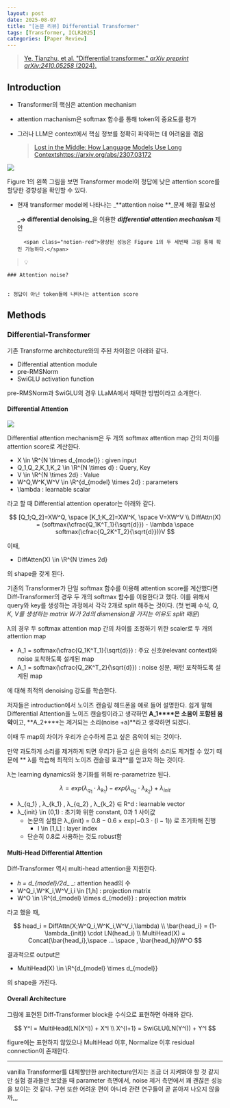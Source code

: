 ```yaml
---
layout: post
date: 2025-08-07
title: "[논문 리뷰] Differential Transformer"
tags: [Transformer, ICLR2025]
categories: [Paper Review]
---
```


> [Ye, Tianzhu, et al. "Differential transformer." ](https://arxiv.org/abs/2410.05258)[_arXiv preprint arXiv:2410.05258_](https://arxiv.org/abs/2410.05258)[ (2024).](https://arxiv.org/abs/2410.05258)



## Introduction

- Transformer의 핵심은 attention mechanism
- attention machanism은 softmax 함수를 통해 token의 중요도를 평가
- 그러나 LLM은 context에서 핵심 정보를 정확히 파악하는 데 어려움을 겪음

	> [Lost in the Middle: How Language Models Use Long Contextshttps://arxiv.org/abs/2307.03172](https://arxiv.org/abs/2307.03172)


![](https://prod-files-secure.s3.us-west-2.amazonaws.com/542b861c-36a8-4051-84e5-8804b6728dba/9083ea56-691a-4752-ae26-47f403431ac8/image.png?X-Amz-Algorithm=AWS4-HMAC-SHA256&X-Amz-Content-Sha256=UNSIGNED-PAYLOAD&X-Amz-Credential=ASIAZI2LB466TF7WI3FX%2F20250825%2Fus-west-2%2Fs3%2Faws4_request&X-Amz-Date=20250825T170108Z&X-Amz-Expires=3600&X-Amz-Security-Token=IQoJb3JpZ2luX2VjEAkaCXVzLXdlc3QtMiJGMEQCICSoVnzDYQ5APE6tvE4PXhis1Y2yrfPRlOmlsMk0SWqZAiAMf3XOGVgaoAyt7gkKUSZPb6FP371x8UjioMDvXHTKvir%2FAwhiEAAaDDYzNzQyMzE4MzgwNSIMGaUl6ciE9r%2B9k8P7KtwD8LvPwgp5SfF3zIC0h9xNPJGwdvA0vIf4wsIeCn%2FYYDLSooUxG%2FegDNi5uAcLtreFcDycOJJQKAe9%2Fg%2FXn1NJneR%2BGj1CwyHAdoGj%2FvE9%2BcpYoWI2e0fy3nNmtGtNAa3GIfs%2Fk4bL9k2FWej9ToDG0TPlh2htCGEy%2F7OVpbJZUQg%2B6xjaApzYSBhchu%2F4vU5JiGFoKcTQ2d5w%2BGzK726oLWclTo4wJoDjdovYGXcUrKVpVTSDZXxreAMrEEOejIFSspK%2F11cB39T01HLTG%2BeOkW%2FcO7UsjR3CX2%2Fabg61FzC5qt1cDE1w5zVYYSlWXN81AqQzIRkaGKVTIw5601On%2B5uGAmM%2F5R5PFlzpmYaK5j3R81bAZxb6s9kuyoGHT5peqMtoNSySF4ZZhsO4sTH1zK6lowbt87HTkd1Bsxx%2BEcZbuScdqm283qs370PC1e2xs%2Btzj9sK7iqzuBHtWIDkvrQo2bd5GFAirsppUhiOOJriU0vtSMpjnxJFkoplvEilStvB%2Fduj0ARIxvRN35mRlpZVGvly7As8%2FzxI%2FolSlwC8SM4cw91mPn1EFYABdo6vAdH9PlehaWeir0kcDvCaDTxQXW5GalII1R9sNSu4eutDcflnzfjr58EK%2Fq8wzqeyxQY6pgHm99KhSP%2BUv9aQsbusZqq8z7wFvLIFzr5QsluAFyoPA%2F%2FfSCAzwz6iAgYctqXTZGJCVvoZ7aK3yx%2BFDbY6T1ie79O9%2BetTWv0kcEsu8vXoa1eHhoEpgdguDbelCkSxj3XSQ31jqykOBJWsHnohkwyvniLA2nvnZQDt22C3J82AoSrAjUIy2RMm%2Faue%2FanIHc9ikFF5%2BB8mjYspNrcgnDaEKsT7Hc4U&X-Amz-Signature=01388209aebfb2ef4be5c988961c296213e0a2937daa8486d0f4c3d716dc20e0&X-Amz-SignedHeaders=host&x-amz-checksum-mode=ENABLED&x-id=GetObject)


Figure 1의 왼쪽 그림을 보면 Transformer model이 정답에 낮은 attention score를 할당한 경향성을 확인할 수 있다.

- 현재 transformer model에 나타나는 _**attention noise **_문제 해결 필요성

	_**→ differential denoising**_을 이용한 _**differential attention mechanism**_ 제안


		<span class="notion-red">향상된 성능은 Figure 1의 두 세번째 그림 통해 확인 가능하다.</span>


> 💡 


	### Attention noise?


	: 정답이 아닌 token들에 나타나는 attention score



## Methods



### Differential-Transformer


기존 Transforme architecture와의 주된 차이점은 아래와 같다.

- Differential attention module
- pre-RMSNorm
- SwiGLU activation function

pre-RMSNorm과 SwiGLU의 경우 LLaMA에서 채택한 방법이라고 소개한다.



#### Differential Attention


![](https://prod-files-secure.s3.us-west-2.amazonaws.com/542b861c-36a8-4051-84e5-8804b6728dba/116d70b2-1963-4810-9167-f4c7d8a06e8f/image.png?X-Amz-Algorithm=AWS4-HMAC-SHA256&X-Amz-Content-Sha256=UNSIGNED-PAYLOAD&X-Amz-Credential=ASIAZI2LB466TF7WI3FX%2F20250825%2Fus-west-2%2Fs3%2Faws4_request&X-Amz-Date=20250825T170108Z&X-Amz-Expires=3600&X-Amz-Security-Token=IQoJb3JpZ2luX2VjEAkaCXVzLXdlc3QtMiJGMEQCICSoVnzDYQ5APE6tvE4PXhis1Y2yrfPRlOmlsMk0SWqZAiAMf3XOGVgaoAyt7gkKUSZPb6FP371x8UjioMDvXHTKvir%2FAwhiEAAaDDYzNzQyMzE4MzgwNSIMGaUl6ciE9r%2B9k8P7KtwD8LvPwgp5SfF3zIC0h9xNPJGwdvA0vIf4wsIeCn%2FYYDLSooUxG%2FegDNi5uAcLtreFcDycOJJQKAe9%2Fg%2FXn1NJneR%2BGj1CwyHAdoGj%2FvE9%2BcpYoWI2e0fy3nNmtGtNAa3GIfs%2Fk4bL9k2FWej9ToDG0TPlh2htCGEy%2F7OVpbJZUQg%2B6xjaApzYSBhchu%2F4vU5JiGFoKcTQ2d5w%2BGzK726oLWclTo4wJoDjdovYGXcUrKVpVTSDZXxreAMrEEOejIFSspK%2F11cB39T01HLTG%2BeOkW%2FcO7UsjR3CX2%2Fabg61FzC5qt1cDE1w5zVYYSlWXN81AqQzIRkaGKVTIw5601On%2B5uGAmM%2F5R5PFlzpmYaK5j3R81bAZxb6s9kuyoGHT5peqMtoNSySF4ZZhsO4sTH1zK6lowbt87HTkd1Bsxx%2BEcZbuScdqm283qs370PC1e2xs%2Btzj9sK7iqzuBHtWIDkvrQo2bd5GFAirsppUhiOOJriU0vtSMpjnxJFkoplvEilStvB%2Fduj0ARIxvRN35mRlpZVGvly7As8%2FzxI%2FolSlwC8SM4cw91mPn1EFYABdo6vAdH9PlehaWeir0kcDvCaDTxQXW5GalII1R9sNSu4eutDcflnzfjr58EK%2Fq8wzqeyxQY6pgHm99KhSP%2BUv9aQsbusZqq8z7wFvLIFzr5QsluAFyoPA%2F%2FfSCAzwz6iAgYctqXTZGJCVvoZ7aK3yx%2BFDbY6T1ie79O9%2BetTWv0kcEsu8vXoa1eHhoEpgdguDbelCkSxj3XSQ31jqykOBJWsHnohkwyvniLA2nvnZQDt22C3J82AoSrAjUIy2RMm%2Faue%2FanIHc9ikFF5%2BB8mjYspNrcgnDaEKsT7Hc4U&X-Amz-Signature=6e02b110f51beae263860576c4c4d8142dc95927155bc1c2207a2d95eb16e76a&X-Amz-SignedHeaders=host&x-amz-checksum-mode=ENABLED&x-id=GetObject)


Differential attention mechanism은 두 개의 softmax attention map 간의 차이를 attention score로 계산한다.

- X \in \R^{N \times d\_{model}} : given input
- Q\_1,Q\_2,K\_1,K\_2 \in \R^{N \times d} : Query, Key
- V \in \R^{N \times 2d} : Value
- W^Q,W^K,W^V \in \R^{d\_{model} \times 2d} : parameters
- \lambda : learnable scalar

라고 할 때 Differential attention operator는 아래와 같다.


$$
[Q_1;Q_2]=XW^Q, \space [K_1;K_2]=XW^K, \space V=XW^V \\
DiffAttn(X) = (softmax(\cfrac{Q_1K^T_1}{\sqrt{d}}) - \lambda \space softmax(\cfrac{Q_2K^T_2}{\sqrt{d}}))V
$$


이때,

- DiffAtten(X) \in \R^{N \times 2d}

의 shape을 갖게 된다.


기존의 Transformer가 단일 softmax 함수를 이용해 attention score를 계산했다면 Diff-Transformer의 경우 두 개의 softmax 함수를 이용한다고 했다. 이를 위해서 query와 key를 생성하는 과정에서 각각 2개로 split 해주는 것이다. <span class="notion-red">(첫 번째 수식, </span><span class="notion-red">_Q, K, V를 생성하는 matrix W가 2d의 dismension을 가지는 이유도 split 때문_</span><span class="notion-red">)</span>


 λ의 경우 두 softmax attention map 간의 차이를 조정하기 위한 scaler로 두 개의 attention map

- A\_1 = softmax(\cfrac{Q\_1K^T\_1}{\sqrt{d}}) : 주요 신호(relevant context)와 noise 포착하도록 설계된 map
- A\_1 = softmax(\cfrac{Q\_2K^T\_2}{\sqrt{d}}) : noise 성분, 패턴 포착하도록 설계된 map 

에 대해 최적의 denoising 강도를 학습한다.


저자들은 introduction에서 노이즈 캔슬링 헤드폰을 예로 들어 설명한다. 쉽게 말해 Differential Attention을 노이즈 캔슬링이라고 생각하면 **A\_1****은 소음이 포함된 음악**이고, **A\_2****는 제거되는 소리(noise +a)**라고 생각하면 되겠다. 


이때 두 map의 차이가 우리가 순수하게 듣고 싶은 음악이 되는 것이다. 


만약 과도하게 소리를 제거하게 되면 우리가 듣고 싶은 음악의 소리도 제거할 수 있기 때문에 ** λ를 학습해 최적의 노이즈 캔슬링 효과**를 얻고자 하는 것이다.


λ는 learning dynamics와 동기화를 위해 re-parametrize 된다.


$$
\lambda = exp(\lambda_{q_1} \cdot \lambda_{k_1}) - exp(\lambda_{q_2} \cdot \lambda_{k_2}) + \lambda_{init}
$$

- λ\_{q\_1} , λ\_{k\_1} , λ\_{q\_2} , λ\_{k\_2} ∈ R^d : learnable vector
- λ\_{init} \in (0,1) : 초기화 위한 constant, 0과 1 사이값
	- 논문의 실험은 λ\_{init} = 0.8 − 0.6 × exp(−0.3 · (l − 1)) 로 초기화해 진행
		- l \in [1,L] : layer index
	- 단순히 0.8로 사용하는 것도 robust함


#### **Multi-Head Differential Attention**


Diff-Transformer 역시 multi-head attention을 지원한다.

- _h = d\_{model}/2d__ _: attention head의 수
- W^Q\_i,W^K\_i,W^V\_i,i \in [1,h] : projection matrix
- W^O \in \R^{d\_{model} \times d\_{model}} : projection matrix

라고 했을 때,


$$
head_i = DiffAttn(X;W^Q_i,W^K_i,W^V_i,\lambda) \\
\bar{head_i} = (1-\lambda_{init}) \cdot LN(head_i) \\
MultiHead(X) = Concat(\bar{head_i},\space ... \space , \bar{head_h})W^O
$$


결과적으로 output은

- MultiHead(X) \in \R^{d\_{model} \times d\_{model}}

의 shape을 가진다.



#### Overall Architecture


그림에 표현된 Diff-Transformer block을 수식으로 표현하면 아래와 같다.


$$
Y^l = MultiHead(LN(X^l)) + X^l \\
X^{l+1} = SwiGLU(LN(Y^l)) + Y^l
$$


figure에는 표현하지 않았으나 MultiHead 이후, Normalize 이후 residual connection이 존재한다.


---


vanilla Transformer를 대체할만한 architecture인지는 조금 더 지켜봐야 할 것 같지만 실험 결과들만 보았을 때 parameter 측면에서, noise 제거 측면에서 꽤 괜찮은 성능을 보이는 것 같다. 구현 또한 어려운 편이 아니라 관련 연구들이 곧 쏟아져 나오지 않을까,,,

